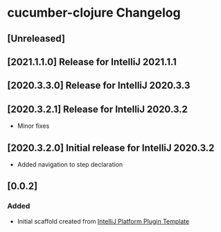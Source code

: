 <!-- Keep a Changelog guide -> https://keepachangelog.com -->

# cucumber-clojure Changelog

## [Unreleased]
## [2021.1.1.0] Release for IntelliJ 2021.1.1
## [2020.3.3.0] Release for IntelliJ 2020.3.3
## [2020.3.2.1] Release for IntelliJ 2020.3.2
- Minor fixes
## [2020.3.2.0] Initial release for IntelliJ 2020.3.2
- Added navigation to step declaration
## [0.0.2]
### Added
- Initial scaffold created from [IntelliJ Platform Plugin Template](https://github.com/JetBrains/intellij-platform-plugin-template)
